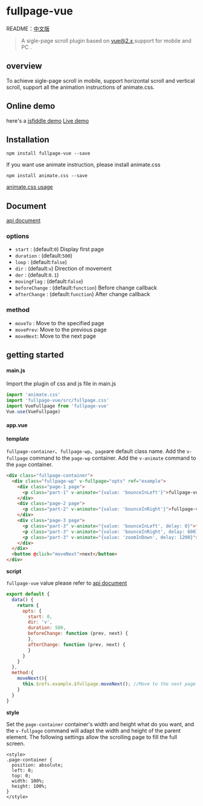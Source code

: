 # fullpage-vue

README：[中文版](https://github.com/river-lee/fullpage-vue/blob/master/README_zh.md)
> A sigle-page scroll plugin based on vue@2.x,support for mobile and PC .

## overview
To achieve sigle-page scroll in mobile, support horizontal scroll and vertical scroll, support all the animation instructions of animate.css.

## Online demo
here's a [jsfiddle demo](https://jsfiddle.net/e23jiang/6jc3okaq/1/)
[Live demo](https://river-lee.github.io/vue-fullpage/test)

## Installation
```
npm install fullpage-vue --save
```
If you want use animate instruction, please install animate.css
```
npm install animate.css --save
```
[animate.css usage](https://daneden.github.io/animate.css/)

## Document
[api document](https://github.com/river-lee/fullpage-vue/blob/master/doc/api.md)

### options

- `start` : (default:`0`) Display first page
- `duration` : (default:`500`) 
- `loop` : (default:`false`) 
- `dir` : (default:`v`) Direction of movement
- `der` : (default:`0.1`) 
- `movingFlag` : (default:`false`) 
- `beforeChange` : (default:`function`) Before change callback
- `afterChange` : (default:`function`) After change callback

### method
- `moveTo` : Move to the specified page
- `movePrev`: Move to the previous page
- `moveNext`: Move to the next page

## getting started

#### main.js
Import the plugin of css and js file in main.js

```js
import 'animate.css'
import 'fullpage-vue/src/fullpage.css'
import VueFullpage from 'fullpage-vue'
Vue.use(VueFullpage)
```

#### app.vue

**template**

``fullpage-container``、``fullpage-wp``、``page``are default class name.
Add the ``v-fullpage`` command to the ``page-wp`` container.
Add the ``v-animate`` command to the ``page`` container.
```html
<div class="fullpage-container">
  <div class="fullpage-wp" v-fullpage="opts" ref="example">
    <div class="page-1 page">
      <p class="part-1" v-animate="{value: 'bounceInLeft'}">fullpage-vue</p>
    </div>
    <div class="page-2 page">
      <p class="part-2" v-animate="{value: 'bounceInRight'}">fullpage-vue</p>
    </div>
    <div class="page-3 page">
      <p class="part-3" v-animate="{value: 'bounceInLeft', delay: 0}">fullpage-vue</p>
      <p class="part-3" v-animate="{value: 'bounceInRight', delay: 600}">fullpage-vue</p>
      <p class="part-3" v-animate="{value: 'zoomInDown', delay: 1200}">fullpage-vue</p>
    </div>
  </div>
  <button @click="moveNext">next</button>
</div>
```

**script**

``fullpage-vue`` value please refer to [api document](https://github.com/river-lee/fullpage-vue/blob/master/doc/api.md)
```js
export default {
  data() {
    return {
      opts: {
        start: 0,
        dir: 'v',
        duration: 500,
        beforeChange: function (prev, next) {
        },
        afterChange: function (prev, next) {
        }
      }
    }
  },
  method:{
    moveNext(){
      this.$refs.example.$fullpage.moveNext(); //Move to the next page
    }
  }
}
```

**style**

Set the ``page-container`` container's width and height what do you want, and the ``v-fullpage`` command will adapt the width and height of the parent element.
The following settings allow the scrolling page to fill the full screen.
```
<style>
.page-container {
  position: absolute;
  left: 0;
  top: 0;
  width: 100%;
  height: 100%;
}
</style>
```